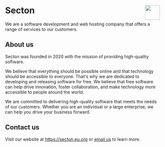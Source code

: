 <h1>
  <img src="https://i.imgur.com/bm8tb7z.png" data-canonical-src="https://i.imgur.com/bm8tb7z.png" align="right" width="48" height="48" />
  Secton
</h1>
We are a software development and web hosting company that offers a range of services to our customers.

## About us
Secton was founded in 2020 with the mission of providing high-quality software.

We believe that everything should be possible online and that technology should be accessible to everyone. That's why we are dedicated to developing and releasing software for free. We believe that free software can help drive innovation, foster collaboration, and make technology more accessible to people around the world.

We are committed to delivering high-quality software that meets the needs of our customers. Whether you are an individual or a large enterprise, we can help you drive your business forward.

## Contact us
Visit our website at https://secton.eu.org or <a href="mailto:hello@secton.eu.org">email us</a> to learn more.
